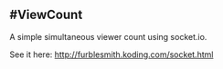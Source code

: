 #ViewCount
---

A simple simultaneous viewer count using socket.io.

See it here: http://furblesmith.koding.com/socket.html